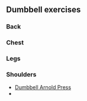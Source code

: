 ## Dumbbell exercises

### Back



### Chest

### Legs

### Shoulders

- [Dumbbell Arnold Press](https://exrx.net/WeightExercises/DeltoidAnterior/DBArnoldPress)
-

